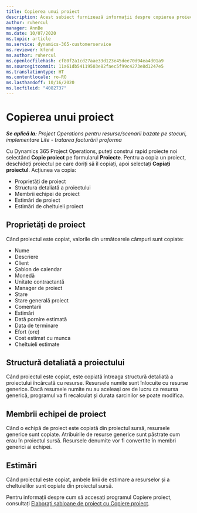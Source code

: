 ```yaml
---
title: Copierea unui proiect
description: Acest subiect furnizează informații despre copierea proiectelor în Dynamics 365 Project Operations.
author: ruhercul
manager: AnnBe
ms.date: 10/07/2020
ms.topic: article
ms.service: dynamics-365-customerservice
ms.reviewer: kfend
ms.author: ruhercul
ms.openlocfilehash: cf80f2a1cd27aae33d123e45dee70d94ea4d01a9
ms.sourcegitcommit: 11a61db54119503e82faec5f99c4273e8d1247e5
ms.translationtype: HT
ms.contentlocale: ro-RO
ms.lasthandoff: 10/16/2020
ms.locfileid: "4082737"
---
```

# <a name="copy-a-project"></a>Copierea unui proiect

_**Se aplică la:** Project Operations pentru resurse/scenarii bazate pe stocuri, implementare Lite - tratarea facturării proforma_

Cu Dynamics 365 Project Operations, puteți construi rapid proiecte noi selectând **Copie proiect** pe formularul **Proiecte**. Pentru a copia un proiect, deschideți proiectul pe care doriți să îl copiați, apoi selectați **Copiați proiectul**. Acțiunea va copia:

- Proprietăți de proiect
- Structura detaliată a proiectului
- Membrii echipei de proiect
- Estimări de proiect
- Estimări de cheltuieli proiect

## <a name="project-properties"></a>Proprietăți de proiect

Când proiectul este copiat, valorile din următoarele câmpuri sunt copiate:

- Nume
- Descriere
- Client
- Șablon de calendar
- Monedă
- Unitate contractantă
- Manager de proiect
- Stare
- Stare generală proiect
- Comentarii
- Estimări
- Dată pornire estimată
- Data de terminare
- Efort (ore)
- Cost estimat cu munca
- Cheltuieli estimate

## <a name="work-breakdown-structure"></a>Structură detaliată a proiectului

Când proiectul este copiat, este copiată întreaga structură detaliată a proiectului încărcată cu resurse. Resursele numite sunt înlocuite cu resurse generice. Dacă resursele numite nu au aceleași ore de lucru ca resursa generică, programul va fi recalculat și durata sarcinilor se poate modifica.

## <a name="project-team-members"></a>Membrii echipei de proiect

Când o echipă de proiect este copiată din proiectul sursă, resursele generice sunt copiate. Atribuirile de resurse generice sunt păstrate cum erau în proiectul sursă. Resursele denumite vor fi convertite în membri generici ai echipei.

## <a name="estimates"></a>Estimări

Când proiectul este copiat, ambele linii de estimare a resurselor și a cheltuielilor sunt copiate din proiectul sursă. 

Pentru informații despre cum să accesați programul Copiere proiect, consultați [Elaborați șabloane de proiect cu Copiere proiect](dev-copy-project.md).

